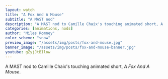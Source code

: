 ```yaml
---
layout: watch
title: "A Fox And A Mouse"
subtitle: "A MAST nod"
description: "A MAST nod to Camille Chaix's touching animated short, A Fox And A Mouse."
categories: [animations, nods]
author: "Miles Romney"
color_scheme: "snow"
preview_image: "/assets/img/posts/fox-and-mouse.jpg"
banner_image: "/assets/img/posts/fox-and-mouse-banner.jpg"
youtube: gZyjJtBIlow
---
```


A MAST nod to Camille Chaix's touching animated short, _A Fox And A Mouse_.
